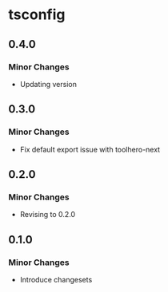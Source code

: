 # tsconfig

## 0.4.0

### Minor Changes

- Updating version

## 0.3.0

### Minor Changes

- Fix default export issue with toolhero-next

## 0.2.0

### Minor Changes

- Revising to 0.2.0

## 0.1.0

### Minor Changes

- Introduce changesets
